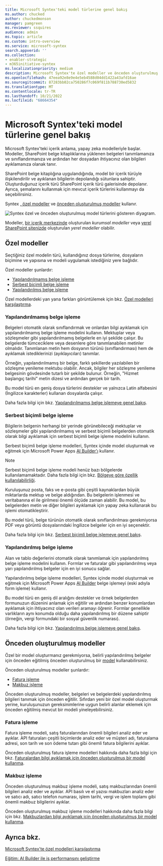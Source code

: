 ```yaml
---
title: Microsoft Syntex'teki model türlerine genel bakış
ms.author: chucked
author: chuckedmonson
manager: pamgreen
ms.reviewer: ssquires
audience: admin
ms.topic: article
ms.custom: intro-overview
ms.service: microsoft-syntex
search.appverid: ''
ms.collection:
- enabler-strategic
- m365initiative-syntex
ms.localizationpriority: medium
description: Microsoft Syntex'te özel modeller ve önceden oluşturulmuş modeller hakkında bilgi edinin.
ms.openlocfilehash: 47eea92e8e9e4e5eb4588d04dd1422a43afd16ae
ms.sourcegitcommit: 87283bb02ca750286f7c069f811b788730ed5832
ms.translationtype: MT
ms.contentlocale: tr-TR
ms.lasthandoff: 10/21/2022
ms.locfileid: "68664354"
---
```

# <a name="overview-of-model-types-in-microsoft-syntex"></a>Microsoft Syntex'teki model türlerine genel bakış

Microsoft Syntex'teki içerik anlama, yapay zeka modelleriyle başlar. Modeller, SharePoint belge kitaplıklarına yüklenen belgeleri tanımlamanıza ve sınıflandırmanıza ve ardından her dosyadan ihtiyacınız olan bilgileri ayıklamanıza olanak tanır.

SharePoint belge kitaplığına uygulandığında, model bir içerik türüyle ilişkilendirilir ve ayıklanan bilgilerin depolandığı sütunlara sahiptir. Oluşturduğunuz içerik türü SharePoint içerik türü galerisinde depolanır. Ayrıca, şemalarını kullanmak için mevcut içerik türlerini kullanmayı da seçebilirsiniz.

Syntex [, özel modeller](#custom-models) ve [önceden oluşturulmuş modeller](#prebuilt-models) kullanır. 

![Syntex özel ve önceden oluşturulmuş model türlerini gösteren diyagram.](../media/content-understanding/syntex-model-types-diagram.png)

Modeller, [bir içerik merkezinde](create-a-content-center.md) oluşturulan *kurumsal modeller* veya [yerel SharePoint sitenizde](create-local-model.md) oluşturulan *yerel modeller* olabilir.

<!---
</br>

> [!VIDEO https://www.microsoft.com/videoplayer/embed/RE4GJXS] 

</br>
--->

## <a name="custom-models"></a>Özel modeller

Seçtiğiniz özel modelin türü, kullandığınız dosya türlerine, dosyaların biçimine ve yapısına ve modeli uygulamak istediğiniz yere bağlıdır.

Özel modeller şunlardır:

- [Yapılandırılmamış belge işleme](#unstructured-document-processing)
- [Serbest biçimli belge işleme](#freeform-document-processing)
- [Yapılandırılmış belge işleme](#structured-document-processing)

Özel modellerdeki yan yana farkları görüntülemek için bkz. [Özel modelleri karşılaştırma](./difference-between-document-understanding-and-form-processing-model.md).

### <a name="unstructured-document-processing"></a>Yapılandırılmamış belge işleme

Belgeleri otomatik olarak sınıflandırmak ve onlardan bilgi ayıklamak için yapılandırılmamış belge işleme modelini kullanın. Mektuplar veya sözleşmeler gibi yapılandırılmamış belgelerle en iyi şekilde çalışır. Bu belgelerde tümceciklere veya desenlere göre tanımlanabilen metinler olmalıdır. Tanımlanan metin hem dosyanın türünü (sınıflandırması) hem de ayıklamak istediklerinizi (ayıklayıcıları) tanımlar.

Örneğin, yapılandırılmamış bir belge, farklı şekillerde yazılabilen bir sözleşme yenileme mektubu olabilir. Ancak, bilgiler her sözleşme yenileme belgesinin gövdesinde tutarlı bir şekilde bulunur. Örneğin, "Hizmet başlangıç tarihi" metin dizesi ve ardından gerçek bir tarih.

Bu model türü en geniş dosya türlerini destekler ve yalnızca Latin alfabesini (İngilizce karakterler) kullanan dosyalarda çalışır.

Daha fazla bilgi için bkz. [Yapılandırılmamış belge işlemeye genel bakış](document-understanding-overview.md).

### <a name="freeform-document-processing"></a>Serbest biçimli belge işleme

Bilgilerin belgenin herhangi bir yerinde görünebileceği mektuplar ve sözleşmeler gibi yapılandırılmamış ve serbest biçimli belgelerden otomatik olarak bilgi ayıklamak için serbest biçimli belge işleme modelini kullanın.

Serbest biçimli belge işleme modelleri, Syntex içinde model oluşturmak ve eğitmek için Microsoft Power Apps [AI Builder'ı](/ai-builder/form-processing-model-overview) kullanır. 

> [!NOTE]
> Serbest biçimli belge işleme modeli henüz bazı bölgelerde kullanılamamaktadır. Daha fazla bilgi için bkz. [Bölgeye göre özellik kullanılabilirliği](/ai-builder/availability-region).

Kuruluşunuz posta, faks ve e-posta gibi çeşitli kaynaklardan büyük miktarlarda mektup ve belge aldığından. Bu belgelerin işlenmesi ve veritabanına el ile girilmesi önemli ölçüde zaman alabilir. Bu model, bu belgelerden metin ve diğer bilgileri ayıklamak için yapay zeka kullanarak bu işlemi otomatikleştirir.

Bu model türü, belge türünün otomatik olarak sınıflandırılması gerekmiyorsa PDF veya görüntü dosyalarındaki İngilizce belgeler için en iyi seçenektir.

Daha fazla bilgi için bkz. [Serbest biçimli belge işlemeye genel bakış](freeform-document-processing-overview.md).

### <a name="structured-document-processing"></a>Yapılandırılmış belge işleme

Alan ve tablo değerlerini otomatik olarak tanımlamak için yapılandırılmış belge işleme modelini kullanın. Formlar ve faturalar gibi yapılandırılmış veya yarı yapılandırılmış belgeler için en iyi sonucu sağlar.

Yapılandırılmış belge işleme modelleri, Syntex içinde model oluşturmak ve eğitmek için Microsoft Power Apps [AI Builder](/ai-builder/form-processing-model-overview) belge işlemeyi (eski adıyla form işleme) kullanır. 

Bu model türü en geniş dil aralığını destekler ve örnek belgelerden formunuzun düzenini anlamak için eğitilir ve ardından benzer konumlardan ayıklamak için ihtiyacınız olan verileri aramayı öğrenir. Formlar genellikle varlıkların aynı konumda olduğu daha yapılandırılmış bir düzene sahiptir (örneğin, vergi formundaki bir sosyal güvenlik numarası).

Daha fazla bilgi için bkz. [Yapılandırılmış belge işlemeye genel bakış](form-processing-overview.md).

## <a name="prebuilt-models"></a>Önceden oluşturulmuş modeller

Özel bir model oluşturmanız gerekmiyorsa, belirli yapılandırılmış belgeler için önceden eğitilmiş önceden oluşturulmuş bir [model](prebuilt-overview.md) kullanabilirsiniz.

Önceden oluşturulmuş modeller şunlardır:

- [Fatura işleme](#invoice-processing)
- [Makbuz işleme](#receipt-processing)

Önceden oluşturulmuş modeller, belgeleri ve belgelerdeki yapılandırılmış bilgileri tanımak için önceden eğitilir. Sıfırdan yeni bir özel model oluşturmak yerine, kuruluşunuzun gereksinimlerine uygun belirli alanlar eklemek için önceden eğitilmiş mevcut bir modeli yineleyebilirsiniz.

### <a name="invoice-processing"></a>Fatura işleme

Fatura işleme modeli, satış faturalarından önemli bilgileri analiz eder ve ayıklar. API faturaları çeşitli biçimlerde analiz eder ve müşteri adı, faturalama adresi, son tarih ve son ödeme tutarı gibi önemli fatura bilgilerini ayıklar.

Önceden oluşturulmuş fatura işleme modelleri hakkında daha fazla bilgi için bkz. [Faturalardan bilgi ayıklamak için önceden oluşturulmuş bir model kullanma](prebuilt-model-invoice.md).

### <a name="receipt-processing"></a>Makbuz işleme

Önceden oluşturulmuş makbuz işleme modeli, satış makbuzlarından önemli bilgileri analiz eder ve ayıklar. API basılı ve el yazısı makbuzları analiz eder ve satıcı adı, satıcı telefon numarası, işlem tarihi, vergi ve işlem toplamı gibi önemli makbuz bilgilerini ayıklar.

Önceden oluşturulmuş makbuz işleme modelleri hakkında daha fazla bilgi için bkz. [Makbuzlardan bilgi ayıklamak için önceden oluşturulmuş bir model kullanma](prebuilt-model-receipt.md).

## <a name="see-also"></a>Ayrıca bkz.

[Microsoft Syntex'te özel modelleri karşılaştırma](./difference-between-document-understanding-and-form-processing-model.md)

[Eğitim: AI Builder ile iş performansını geliştirme](/learn/paths/improve-business-performance-ai-builder/?source=learn)
